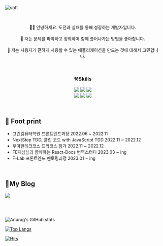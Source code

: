![soft](https://capsule-render.vercel.app/api?type=soft&color=auto&text=Dev%20Jin&fontSize=40&animation=twinkling)

<br>
<p align='center'>
 🙇🏻 안녕하세요. 도전과 실패를 통해 성장하는 개발자입니다.
 <br/> <br/>
 🧐 저는 문제를 파악하고 정의하며 함께 풀어나가는 방법을 좋아합니다.
 <br/> <br/>
 🥳 저는 사용자가 편하게 사용할 수 있는 애플리케이션을 만드는 것에 대해서 고민합니다.
</p>
<br>

<h3 align='center'> ⚒️Skills </h3>
<p align='center'>
 <img src="https://img.shields.io/badge/HTML-E34F26?style=flat&logo=HTML&logoColor=white"/>
 <img src="https://img.shields.io/badge/CSS3-1572B6?style=flat&logo=CSS&logoColor=white"/>
 <img src="https://img.shields.io/badge/JavaScript-F7DF1E?style=flat&logo=JavaScript&logoColor=white"/>
 <br>
 <img src="https://img.shields.io/badge/typescript-3178C6?style=flat&logo=Typescript&logoColor=white" />
 <img src="https://img.shields.io/badge/React-61DAFB?style=flat&logo=React&logoColor=white"/>
 <img src="https://img.shields.io/badge/Redux-764ABC?style=flat&logo=Redux&logoColor=white"/>
</p>
  
<br>

<h2 align='left'>👟 Foot print</h2>
<ul>
<li align='left'> 그린컴퓨터학원 프론트엔드과정 2022.06 ~ 2022.11 </li>
<li align='left'> NextStep TDD, 클린 코드 with JavaScript TDD 2022.11 ~ 2022.12 </li>
<li align='left'> 우아한테크코스 프리코스 참가 2022.11 ~ 2022.12 </li>
<li align='left'> FE재남님과 함께하는 React-Docs 번역스터디 2023.03 ~ ing </li>
<li align='left'> F-Lab 프론트엔드 멘토링과정 2023.01 ~ ing </li>
</ul>

<br>

<h2 align='left'>🥋My Blog</h2>
<a href="https://nara04040.tistory.com/"><img src="https://img.shields.io/badge/DevJin-000000?style=flat&logo=Tistory&logoColor=white"/></a>

  
<br><br>


![Anurag's GitHub stats](https://github-readme-stats.vercel.app/api?username=nara04040&show_icons=true&theme=dracula) 

[![Top Langs](https://github-readme-stats.vercel.app/api/top-langs/?username=anuraghazra&layout=compact)](https://github.com/anuraghazra/github-readme-stats)


[![Hits](https://hits.seeyoufarm.com/api/count/incr/badge.svg?url=https%3A%2F%2Fgithub.com%2Fnara04040&count_bg=%2378AAFF&title_bg=%23D586FF&icon=&icon_color=%2362B1E9&title=hits&edge_flat=false)](https://hits.seeyoufarm.com)
